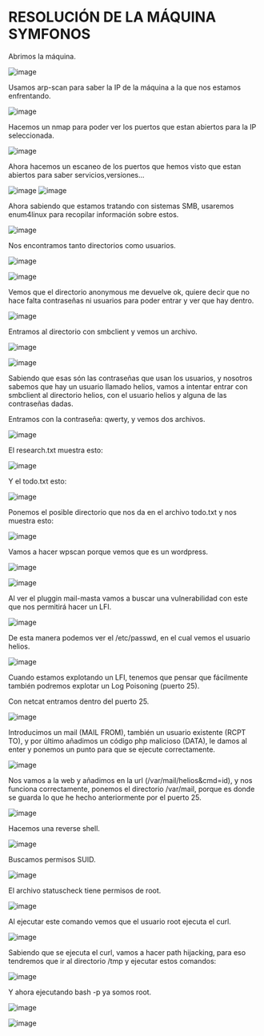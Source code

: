 # RESOLUCIÓN DE LA MÁQUINA SYMFONOS

Abrimos la máquina.

![image](https://github.com/user-attachments/assets/d3cdeef7-efce-47df-8edf-4d90be831cd8)

Usamos arp-scan para saber la IP de la máquina a la que nos estamos enfrentando.

![image](https://github.com/user-attachments/assets/b40f8f95-aa04-40ef-9908-c5ba9fc15910)

Hacemos un nmap para poder ver los puertos que estan abiertos para la IP seleccionada.

![image](https://github.com/user-attachments/assets/15d74f40-0c40-4d60-9945-1aa5a83cb9fa)

Ahora hacemos un escaneo de los puertos que hemos visto que estan abiertos para saber servicios,versiones...

![image](https://github.com/user-attachments/assets/ed3d285a-2a2d-4380-a153-d033c8d5d144)
![image](https://github.com/user-attachments/assets/37f37113-93be-4129-8c34-98fc68928c2d)

Ahora sabiendo que estamos tratando con sistemas SMB, usaremos enum4linux para recopilar información sobre estos.

![image](https://github.com/user-attachments/assets/a57cf03c-fde6-4324-a053-2a088a50386f)

Nos encontramos tanto directorios como usuarios.

![image](https://github.com/user-attachments/assets/522cfab3-35fb-4fae-a3d9-8c19e2824869)

![image](https://github.com/user-attachments/assets/3e3737e4-cd27-4d71-b22b-49e97b3e9da5)

Vemos que el directorio anonymous me devuelve ok, quiere decir que no hace falta contraseñas ni usuarios para poder entrar y ver que hay dentro.

![image](https://github.com/user-attachments/assets/2096e782-e672-4134-9150-1c8794c1f107)

Entramos al directorio con smbclient y vemos un archivo.

![image](https://github.com/user-attachments/assets/8f0bd11b-7cc5-4061-afdb-a92cb50f76db)

![image](https://github.com/user-attachments/assets/b8934a96-1f8d-4023-ab55-9ac04e98c807)

Sabiendo que esas són las contraseñas que usan los usuarios, y nosotros sabemos que hay un usuario llamado helios, vamos a intentar entrar con smbclient al directorio helios, con el usuario helios y alguna de las contraseñas dadas.

Entramos con la contraseña: qwerty, y vemos dos archivos.

![image](https://github.com/user-attachments/assets/648dcb10-d272-4f4d-8c2d-69d6537d16d7)

El research.txt muestra esto: 

![image](https://github.com/user-attachments/assets/1a651c9d-86fa-4d55-9e2e-b46a5fa16da8)

Y el todo.txt esto: 

![image](https://github.com/user-attachments/assets/0fb9664c-250e-4a8c-b790-0f9e18fc5224)

Ponemos el posible directorio que nos da en el archivo todo.txt y nos muestra esto: 

![image](https://github.com/user-attachments/assets/59cf9827-04bd-4109-a9ca-8d0bb3601412)

Vamos a hacer wpscan porque vemos que es un wordpress.

![image](https://github.com/user-attachments/assets/f30ef2ef-303b-4f6c-ac0d-71f69a653a79)

![image](https://github.com/user-attachments/assets/12fee351-099a-46b0-9137-ad8564abd01f)

Al ver el pluggin mail-masta vamos a buscar una vulnerabilidad con este que nos permitirá hacer un LFI.

![image](https://github.com/user-attachments/assets/a3f78363-a0db-4c0a-8334-c5bcc6264f65)

De esta manera podemos ver el /etc/passwd, en el cual vemos el usuario helios.

![image](https://github.com/user-attachments/assets/f9ec7c64-cb1c-45f0-91c8-2a5cfd4da676)

Cuando estamos explotando un LFI, tenemos que pensar que fácilmente también podremos explotar un Log Poisoning (puerto 25).

Con netcat entramos dentro del puerto 25.

![image](https://github.com/user-attachments/assets/fc227db4-1c95-49c7-b153-61b87cc512ff)

Introducimos un mail (MAIL FROM), también un usuario existente (RCPT TO), y por último añadimos un código php malicioso (DATA), le damos al enter y ponemos un punto para que se ejecute correctamente.

![image](https://github.com/user-attachments/assets/b9da1e27-eb86-49a6-b085-770834c5970c)

Nos vamos a la web y añadimos en la url (/var/mail/helios&cmd=id), y nos funciona correctamente, ponemos el directorio /var/mail, porque es donde se guarda lo que he hecho anteriormente por el puerto 25.

![image](https://github.com/user-attachments/assets/2d812834-9c84-4ed8-94a4-df8a418182ff)

Hacemos una reverse shell.

![image](https://github.com/user-attachments/assets/1b55f5fc-ef03-4867-b438-c776ba2dedd9)

Buscamos permisos SUID.

![image](https://github.com/user-attachments/assets/3c2ef4ce-813e-4a7a-9361-bad42524e910)

El archivo statuscheck tiene permisos de root.

![image](https://github.com/user-attachments/assets/6dfc2503-ab3e-4889-9ab7-ad45716b822a)

Al ejecutar este comando vemos que el usuario root ejecuta el curl.

![image](https://github.com/user-attachments/assets/94f0285f-2914-49bd-8bbf-9a997165206c)

Sabiendo que se ejecuta el curl, vamos a hacer path hijacking, para eso tendremos que ir al directorio /tmp y ejecutar estos comandos: 

![image](https://github.com/user-attachments/assets/298504d2-c4e1-4329-a376-3efd9fef17f3)

Y ahora ejecutando bash -p ya somos root.

![image](https://github.com/user-attachments/assets/d137b4e4-d3a0-4fac-be70-2763d2ead1f9)

![image](https://github.com/user-attachments/assets/d4b43389-e4de-443f-bf5c-e8cc6f2eed9a)














